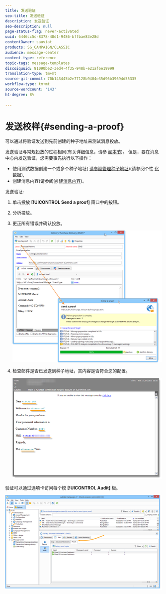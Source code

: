 ```yaml
---
title: 发送验证
seo-title: 发送验证
description: 发送验证
seo-description: null
page-status-flag: never-activated
uuid: 6446cc5c-8378-48d1-9486-bffbae83e28d
contentOwner: sauviat
products: SG_CAMPAIGN/CLASSIC
audience: message-center
content-type: reference
topic-tags: message-templates
discoiquuid: 81090be2-3ed4-4f35-948b-e21af6e19999
translation-type: tm+mt
source-git-commit: 70b143445b2e77128b9404e35d96b39694d55335
workflow-type: tm+mt
source-wordcount: '143'
ht-degree: 8%

---
```



# 发送校样{#sending-a-proof}

可以通过将验证发送到先前创建的种子地址来测试消息投放。

发送验证与常规投放的过程相同(有关详细信息，请参 [阅本节](../../delivery/using/steps-validating-the-delivery.md#sending-a-proof))。 但是，要在消息中心内发送验证，您需要事先执行以下操作：

* 使用测试数据创建一个或多个种子地址( [请参阅管理种子地址](../../message-center/using/managing-seed-addresses-in-transactional-messages.md))(请参阅个性 [化数据](../../message-center/using/personalization-data.md)),
* 创建消息内容(请参阅创 [建消息内容](../../message-center/using/creating-message-content.md))。

发送验证:

1. 单击投放 **[!UICONTROL Send a proof]** 窗口中的按钮。
1. 分析投放。
1. 更正所有错误并确认投放。

   ![](assets/messagecenter_send_proof_001.png)

1. 检查邮件是否已发送到种子地址，其内容是否符合您的配置。

   ![](assets/messagecenter_send_proof_002.png)

验证可以通过选项卡访问每个模 **[!UICONTROL Audit]** 板。

![](assets/messagecenter_send_proof_003.png)

